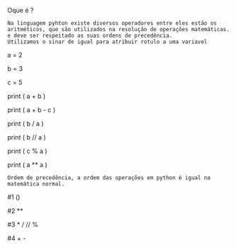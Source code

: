 Oque é ?

    Na linguagem pyhton existe diversos operadores entre eles estão os aritméticos, que são utilizados na resolução de operações matemáticas. 
    e deve ser respeitado as suas ordens de precedência.
    Utilizamos o sinar de igual para atribuir rotulo a uma variavel
a = 2

b = 3

c = 5

print ( a + b )

print ( a + b - c )

print ( b / a )

print ( b // a )

print ( c % a )

print ( a ** a )


    Ordem de precedência, a ordem das operações em python é igual na matemática normal.

#1 ()

#2 **

#3 * / // %

#4 + -
